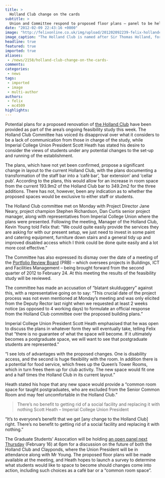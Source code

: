 ```yaml
---
title: >
  Holland Club change on the cards
subtitle: >
  Union and Committee respond to proposed floor plans – panel to be held next week
date: "2012-02-09 22:43:16 +0000"
image: "http://felixonline.co.uk/img/upload/201202092239-felix-hollandclub-4475.jpg"
image_caption: "The Holland Club is named after Sir Thomas Holland, former Rector of Imperial College"
headline: true
featured: true
imported: true
aliases:
 - /news/2158/holland-club-change-on-the-cards-
comments:
categories:
 - news
tags:
 - imported
 - image
 - multi-author
authors:
 - felix
 - mc4509
highlights:
---
```


Potential plans for a proposed renovation of [the Holland Club](http://felixonline.co.uk/news/1972/staff-and-students-rally-around-holland-club-campaign/) have been provided as part of the area’s ongoing feasibility study this week. The Holland Club Committee has voiced its disapproval over what it considers to be a lack of communication from those in charge of the study, while Imperial College Union President Scott Heath has stated his desire to consider the views of students under any potential changes to the set-up and running of the establishment.

The plans, which have not yet been confirmed, propose a significant change in layout to the current Holland Club, with the plans documenting a transformation of the staff bar into a ‘café bar’, ‘bar extension’ and ‘cellar pub’. According to the plans, this would allow for an increase in room space from the current 193.9m2 of the Holland Club bar to 349.2m2 for the three additions. There has not, however, been any indication as to whether the proposed spaces would be exclusive to either staff or students.

The Holland Club committee met on Monday with Project Director Jane Neary, project champion Stephen Richardson, Dan Curtis senior project manager, along with representatives from Imperial College Union where the plans were presented. Following the meeting, Manager of the Holland Club, Kevin Young told Felix that: “We could quite easily provide the services they are asking for with our present setup, we just need to invest in some paint and catering equipment, furniture down stairs and a general tidy up and improved disabled access which I think could be done quite easily and a lot more cost effective.”

The Committee has also expressed its dismay over the date of a meeting of the [Portfolio Review Board](http://www3.imperial.ac.uk/capitalprojects/projectprocedures/processes/ea/2.10/2.10.04) (PRB) – which oversees projects in Buildings, ICT and Facilities Management – being brought forward from the second quarter of 2012 to February 24. At this meeting the results of the feasibility study will be reviewed.

The committee has made an accusation of “blatant skulduggery” against this, with a representative going on to say: “This crucial date of the project process was not even mentioned at Monday’s meeting and was only elicited from the Deputy Rector last night when we requested at least 2 weeks notice (as opposed to 4 working days) to formulate an official response from the Holland Club committee over the proposed building plans.”

Imperial College Union President Scott Heath emphasised that he was open to discuss the plans in whatever form they will eventually take, telling Felix that “there is no guarantee of what the space will become. If it ultimately becomes a postgraduate space, we will want to see that postgraduate students are represented.”

“I see lots of advantages with the proposed changes. One is disability access, and the second is huge flexibility with the room. In addition there is a potential for food service, which frees up the Queen’s Tower Rooms, which in turn frees them up for club activity. The new space would fit one and a half times the Holland Club in its current layout.”

Heath stated his hope that any new space would provide a “common room space for taught postgraduates, who are excluded from the Senior Common Room and may feel uncomfortable in the Holland Club.”

> There’s no benefit to getting rid of a social facility and replacing it with nothing
> Scott Heath – Imperial College Union President

“It’s to everyone’s benefit that we get [any change to the Holland Club] right. There’s no benefit to getting rid of a social facility and replacing it with nothing.”

The Graduate Students’ Assocation will be holding [an open panel next Thursday](http://www.facebook.com/events/247716935307061/) (February 16) at 6pm for a discussion on the future of both the Holland Club and Clayponds, where the Union President will be in attendance along with Mr Young. The proposed floor plans will be made available at the meeting, and Heath hopes to launch a survey to determine what students would like to space to become should changes come into action, including such choices as a café bar or a “common room space”.

